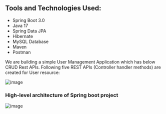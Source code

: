 
## Tools and Technologies Used:
- Spring Boot 3.0
- Java 17
- Spring Data JPA
- Hibernate
- MySQL Database
- Maven
- Postman

We are building a simple User Management Application which has below CRUD Rest APIs. Following five REST APIs (Controller handler methods) are created for User resource:

![image](https://github.com/hoangtien2k3qx1/learn-spring-boot/assets/122768076/5d1a4f91-f2aa-4a99-b122-3462e729fea9)

### High-level architecture of Spring boot project
![image](https://github.com/hoangtien2k3qx1/learn-spring-boot/assets/122768076/c862ad76-0790-4b4d-ac19-099086585c37)

